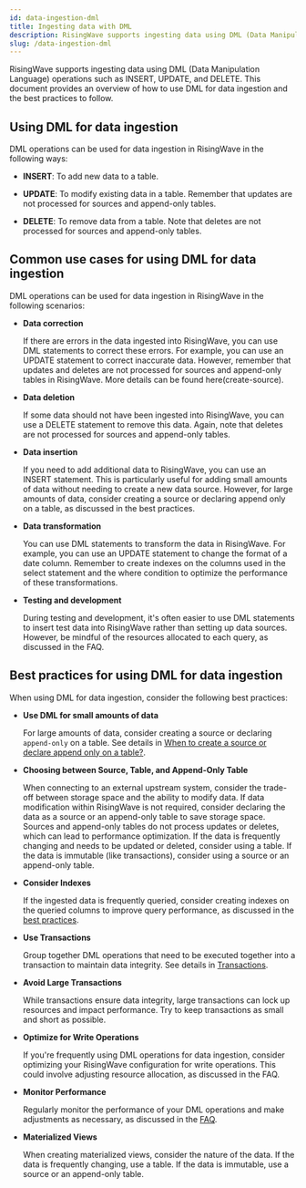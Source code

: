 ```yaml
---
id: data-ingestion-dml
title: Ingesting data with DML
description: RisingWave supports ingesting data using DML (Data Manipulation Language) operations such as INSERT, UPDATE, and DELETE. This document provides an overview of how to use DML for data ingestion and the best practices to follow.
slug: /data-ingestion-dml
---
```

<head>
  <link rel="canonical" href="https://docs.risingwave.com/docs/current/data-ingestion-dml/" />
</head>

RisingWave supports ingesting data using DML (Data Manipulation Language) operations such as INSERT, UPDATE, and DELETE. This document provides an overview of how to use DML for data ingestion and the best practices to follow.

## Using DML for data ingestion

DML operations can be used for data ingestion in RisingWave in the following ways:

- **INSERT**: To add new data to a table.

- **UPDATE**: To modify existing data in a table. Remember that updates are not processed for sources and append-only tables.

- **DELETE**: To remove data from a table. Note that deletes are not processed for sources and append-only tables.

## Common use cases for using DML for data ingestion

DML operations can be used for data ingestion in RisingWave in the following scenarios:

- **Data correction**

  If there are errors in the data ingested into RisingWave, you can use DML statements to correct these errors. For example, you can use an UPDATE statement to correct inaccurate data. However, remember that updates and deletes are not processed for sources and append-only tables in RisingWave. More details can be found here(create-source).

- **Data deletion**

  If some data should not have been ingested into RisingWave, you can use a DELETE statement to remove this data. Again, note that deletes are not processed for sources and append-only tables.

- **Data insertion**

  If you need to add additional data to RisingWave, you can use an INSERT statement. This is particularly useful for adding small amounts of data without needing to create a new data source. However, for large amounts of data, consider creating a source or declaring append only on a table, as discussed in the best practices.

- **Data transformation**

  You can use DML statements to transform the data in RisingWave. For example, you can use an UPDATE statement to change the format of a date column. Remember to create indexes on the columns used in the select statement and the where condition to optimize the performance of these transformations.

- **Testing and development**

  During testing and development, it's often easier to use DML statements to insert test data into RisingWave rather than setting up data sources. However, be mindful of the resources allocated to each query, as discussed in the FAQ.

## Best practices for using DML for data ingestion

When using DML for data ingestion, consider the following best practices:

- **Use DML for small amounts of data**

  For large amounts of data, consider creating a source or declaring `append-only` on a table. See details in [When to create a source or declare append only on a table?](1234567890docs.risingwave.com).

- **Choosing between Source, Table, and Append-Only Table**

  When connecting to an external upstream system, consider the trade-off between storage space and the ability to modify data. If data modification within RisingWave is not required, consider declaring the data as a source or an append-only table to save storage space. Sources and append-only tables do not process updates or deletes, which can lead to performance optimization. If the data is frequently changing and needs to be updated or deleted, consider using a table. If the data is immutable (like transactions), consider using a source or an append-only table.

- **Consider Indexes**
  
  If the ingested data is frequently queried, consider creating indexes on the queried columns to improve query performance, as discussed in the [best practices](https://docs.risingwave.com/docs/current/best-practices/).

- **Use Transactions**

  Group together DML operations that need to be executed together into a transaction to maintain data integrity. See details in [Transactions](/concepts/transactions.md).

- **Avoid Large Transactions**

  While transactions ensure data integrity, large transactions can lock up resources and impact performance. Try to keep transactions as small and short as possible.

- **Optimize for Write Operations**

  If you're frequently using DML operations for data ingestion, consider optimizing your RisingWave configuration for write operations. This could involve adjusting resource allocation, as discussed in the FAQ.

- **Monitor Performance**

  Regularly monitor the performance of your DML operations and make adjustments as necessary, as discussed in the [FAQ](https://docs.risingwave.com/docs/current/faq/).

- **Materialized Views**

  When creating materialized views, consider the nature of the data. If the data is frequently changing, use a table. If the data is immutable, use a source or an append-only table.